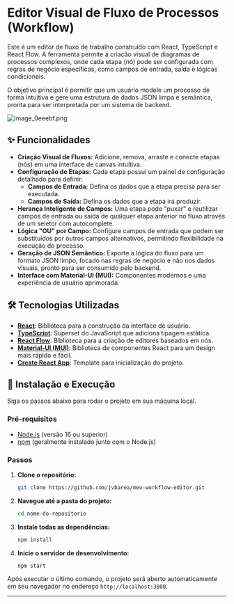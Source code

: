 # Editor Visual de Fluxo de Processos (Workflow)

Este é um editor de fluxo de trabalho construído com React, TypeScript e React Flow. A ferramenta permite a criação visual de diagramas de processos complexos, onde cada etapa (nó) pode ser configurada com regras de negócio específicas, como campos de entrada, saída e lógicas condicionais.

O objetivo principal é permitir que um usuário modele um processo de forma intuitiva e gere uma estrutura de dados JSON limpa e semântica, pronta para ser interpretada por um sistema de backend.

![image_0eeebf.png](https://gist.github.com/assets/13340381/a4347101-7001-4439-93e1-38e53097d740)

## ✨ Funcionalidades

- **Criação Visual de Fluxos:** Adicione, remova, arraste e conecte etapas (nós) em uma interface de canvas intuitiva.
- **Configuração de Etapas:** Cada etapa possui um painel de configuração detalhado para definir:
  - **Campos de Entrada:** Defina os dados que a etapa precisa para ser executada.
  - **Campos de Saída:** Defina os dados que a etapa irá produzir.
- **Herança Inteligente de Campos:** Uma etapa pode "puxar" e reutilizar campos de entrada ou saída de qualquer etapa anterior no fluxo através de um seletor com autocomplete.
- **Lógica "OU" por Campo:** Configure campos de entrada que podem ser substituídos por outros campos alternativos, permitindo flexibilidade na execução do processo.
- **Geração de JSON Semântico:** Exporte a lógica do fluxo para um formato JSON limpo, focado nas regras de negócio e não nos dados visuais, pronto para ser consumido pelo backend.
- **Interface com Material-UI (MUI):** Componentes modernos e uma experiência de usuário aprimorada.

## 🛠️ Tecnologias Utilizadas

- **[React](https://reactjs.org/)**: Biblioteca para a construção da interface de usuário.
- **[TypeScript](https://www.typescriptlang.org/)**: Superset do JavaScript que adiciona tipagem estática.
- **[React Flow](https://reactflow.dev/)**: Biblioteca para a criação de editores baseados em nós.
- **[Material-UI (MUI)](https://mui.com/)**: Biblioteca de componentes React para um design mais rápido e fácil.
- **[Create React App](https://create-react-app.dev/)**: Template para inicialização do projeto.

## 🚀 Instalação e Execução

Siga os passos abaixo para rodar o projeto em sua máquina local.

### Pré-requisitos

- [Node.js](https://nodejs.org/en/) (versão 16 ou superior)
- [npm](https://www.npmjs.com/) (geralmente instalado junto com o Node.js)

### Passos

1.  **Clone o repositório:**
    ```bash
    git clone https://github.com/jvbarea/meu-workflow-editor.git
    ```

2.  **Navegue até a pasta do projeto:**
    ```bash
    cd nome-do-repositorio
    ```

3.  **Instale todas as dependências:**
    ```bash
    npm install
    ```

4.  **Inicie o servidor de desenvolvimento:**
    ```bash
    npm start
    ```

Após executar o último comando, o projeto será aberto automaticamente em seu navegador no endereço `http://localhost:3000`.

---
